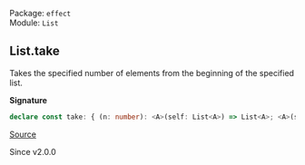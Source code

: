 Package: `effect`<br />
Module: `List`<br />

## List.take

Takes the specified number of elements from the beginning of the specified
list.

**Signature**

```ts
declare const take: { (n: number): <A>(self: List<A>) => List<A>; <A>(self: List<A>, n: number): List<A>; }
```

[Source](https://github.com/Effect-TS/effect/tree/main/packages/effect/src/List.ts#L905)

Since v2.0.0